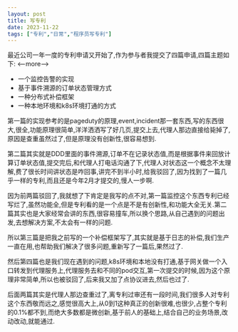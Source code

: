 ```yaml
---
layout: post
title: 写专利
date: 2023-11-22
tags: ["专利","日常","程序员写专利"]
---
```


最近公司一年一度的专利申请又开始了,作为参与者我提交了四篇申请,四篇主题如下:
<--more-->

*   一个监控告警的实现
*   基于事件溯源的订单状态管理方式
*   一种分布式补偿框架
*   一种本地环境和k8s环境打通的方式

第一篇的实现参考的是pageduty的原理,event,incident那一套东西,写的东西很大,很全,功能原理很简单,洋洋洒洒写了好几页,提交上去,代理人那边直接给毙掉了,原因是查重虽然过了,但是原理没有创新性,很容易想到.

第二篇其实就是DDD里面的事件溯源,订单不在记录状态值,而是根据事件来回放计算订单状态值,提交完后,和代理人打电话沟通了下,代理人对状态这一个概念不太理解,费了很长时间讲状态是咋回事,讲完不到半小时,给我驳回了,因为找到了一篇几乎一样的专利,而且还是今年2月才提交的,慢人一步啊.

因为前两篇驳回了,我就想了下肯定是我写的点不对,第一篇监控这个东西专利已经写烂了,虽然功能全,但是专利看的是一个点是不是有创新性,和功能大全无关.第二篇其实也是大家经常会讲的东西,很容易撞车,所以换个思路,从自己遇到的问题出发,去想解决方案,不太会有一样的问题.

所以第三篇是把我之前写的一个补偿框架写了,其实就是基于日志的补偿,我们生产一直在用,也帮助我们解决了很多问题,重新写了一篇后,果然过了.

然后第四篇也是我们现在遇到的问题,k8s环境和本地没有打通,基于网关做一个入口转发到代理服务上,代理服务去和不同的pod交互,第一次提交的时候,因为这个原理非常简单,所以也被驳回了,后来我又加了点协议进去,然后也过了.

后面两篇其实是代理人那边查重过了,离专利过审还有一段时间,我们很多人对专利这个东西敬而远之,感觉很高大上,从0到1这种真正的创新很难,也很少,占整个专利的0.1%都不到,而绝大多数都是微创新,基于前人的基础上,结合自己的业务场景,改动改动,就能通过.